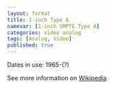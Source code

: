 ```yaml
---
layout: format
title: 1-inch Type A
namevar: [1-inch SMPTE Type A]
categories: video analog
tags: [Analog, Video]
published: true
---
```


Dates in use: 1965-(?)

See more information on [Wikipedia](https://en.wikipedia.org/wiki/Type_A_videotape)
